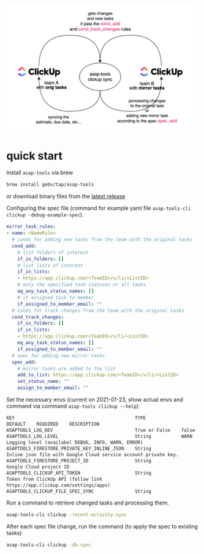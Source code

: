 ![asap-tools sync with clickup ](../.github/clickup-preview-schema.png)

# quick start

Install `asap-tools` via brew

```bash
brew install gebv/tap/asap-tools
```

or download binary files from the [latest release](https://github.com/gebv/asap-tools/releases/latest)

Configuring the spec file (command for example yaml file `asap-tools-cli clickup -debug-example-spec`).

```yaml
mirror_task_rules:
- name: <NameRule>
  # conds for adding new tasks from the team with the original tasks
  cond_add:
    # list folders of interest
    if_in_folders: []
    # list lists of interest
    if_in_lists:
    - https://app.clickup.com/<TeamID>/v/li/<ListID>
    # only the specified task statuses or all tasks
    eq_any_task_status_names: []
    # if assigned task to member
    if_assigned_to_member_email: ""
  # conds for track changes from the team with the original tasks
  cond_track_changes:
    if_in_folders: []
    if_in_lists:
    - https://app.clickup.com/<TeamID>/v/li/<ListID>
    eq_any_task_status_names: []
    if_assigned_to_member_email: ""
  # spec for adding new mirror tasks
  spec_add:
    # mirror tasks are added to the list
    add_to_list: https://app.clickup.com/<TeamID>/v/li/<ListID>
    set_status_name: ""
    assign_to_member_email: ""
```

Set the necessary envs (current on 2021-01-23, show actual envs and command via command `asap-tools clickup --help`)

```csv
KEY                                            TYPE             DEFAULT    REQUIRED    DESCRIPTION
ASAPTOOLS_LOG_DEV                              True or False    false
ASAPTOOLS_LOG_LEVEL                            String           WARN                   Logging level (availabel DEBUG, INFO, WARN, ERROR)
ASAPTOOLS_FIRESTORE_PRIVATE_KEY_INLINE_JSON    String                                  Inline json file with Google Cloud service account private key.
ASAPTOOLS_FIRESTORE_PROJECT_ID                 String                                  Google Cloud project ID
ASAPTOOLS_CLICKUP_API_TOKEN                    String                                  Token from ClickUp API (follow link https://app.clickup.com/settings/apps)
ASAPTOOLS_CLICKUP_FILE_SPEC_SYNC               String
```

Run a command to retrieve changed tasks and processing them.

```bash
asap-tools-cli clickup -recent-activity-sync
```

After each spec file change, run the command (to apply the spec to existing tasks)

```bash
asap-tools-cli clickup -db-sync
```
